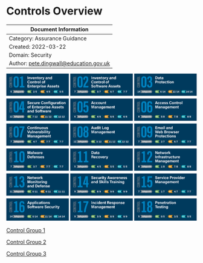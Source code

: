 # Controls Overview

| Document Information |
------------------------|
| Category: Assurance Guidance |
| Created: 2022-03-22 |
| Domain: Security |
| Author: pete.dingwall@education.gov.uk |

![Controls Overview](../Assurance/Images/Controls-V8-Grid-With-Safeguards.png)

[Control Group 1](../Assurance/ASU-CTG001-CIS-Control-Group1.md)

[Control Group 2](../Assurance/ASU-CTG002-CIS-Control-Group2.md)

[Control Group 3](../Assurance/ASU-CTG003-CIS-Control-Group3.md)
